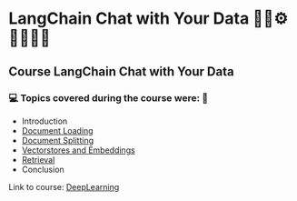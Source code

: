 # LangChain Chat with Your Data 🤖🎲⚙️🤯👨🏻‍💻
## Course LangChain Chat with Your Data
### 💻 Topics covered during the course were: 🚀

- Introduction
- [Document Loading](https://github.com/romulovieira777/LangChain_Chat_with_Your_Data/tree/main/01_Document_Loading)
- [Document Splitting](https://github.com/romulovieira777/LangChain_Chat_with_Your_Data/tree/main/02_Document_Splitting)
- [Vectorstores and Embeddings](https://github.com/romulovieira777/LangChain_Chat_with_Your_Data/tree/main/03_Vectorstores_and_Embeddings)
- [Retrieval]()
- Conclusion

Link to course: [DeepLearning](https://www.deeplearning.ai/short-courses/langchain-chat-with-your-data/)
